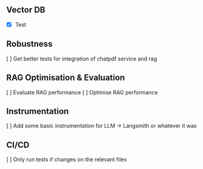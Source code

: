 
## Vector DB

- [x] Test

## Robustness 
[ ] Get better tests for integration of chatpdf service and rag

## RAG Optimisation & Evaluation 
[ ] Evaluate RAG performance 
[ ] Optimise RAG performance 


## Instrumentation
[ ] Add some basic instrumentation for LLM -> Langsmith or whatever it was 

## CI/CD
[ ] Only run tests if changes on the relevant files 
